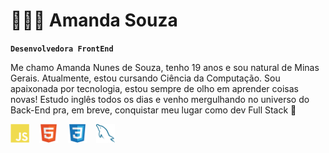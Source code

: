 # 👩🏻‍💻 Amanda Souza

**`Desenvolvedora FrontEnd`**

Me chamo Amanda Nunes de Souza, tenho 19 anos e sou natural de Minas Gerais. Atualmente, estou cursando Ciência da Computação. Sou apaixonada por tecnologia, estou sempre de olho em aprender coisas novas! Estudo inglês todos os dias e venho mergulhando no universo do Back-End pra, em breve, conquistar meu lugar como dev Full Stack 🚀

<p align="left">
 <img src="https://raw.githubusercontent.com/devicons/devicon/master/icons/javascript/javascript-plain.svg" height="30">&nbsp;&nbsp;&nbsp;
<img src="https://raw.githubusercontent.com/devicons/devicon/master/icons/html5/html5-original.svg" height="30">&nbsp;&nbsp;&nbsp;
<img src="https://raw.githubusercontent.com/devicons/devicon/master/icons/css3/css3-original.svg" height="30">&nbsp;&nbsp;&nbsp;
<img src="https://raw.githubusercontent.com/devicons/devicon/master/icons/mysql/mysql-original.svg" height="30">

</p>


